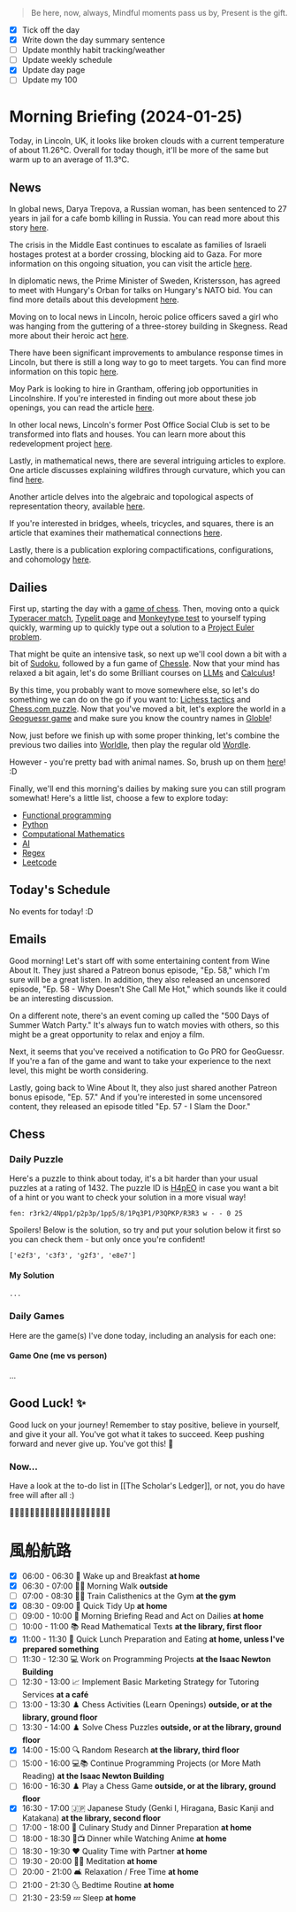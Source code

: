 > Be here, now, always,
> Mindful moments pass us by,
> Present is the gift.

- [x] Tick off the day
- [x] Write down the day summary sentence
- [ ] Update monthly habit tracking/weather
- [ ] Update weekly schedule
- [x] Update day page
- [ ] Update my 100

# Morning Briefing (2024-01-25)

Today, in Lincoln, UK, it looks like broken clouds with a current temperature of about 11.26°C. Overall for today though, it'll be more of the same but warm up to an average of 11.3°C.

## News

In global news, Darya Trepova, a Russian woman, has been sentenced to 27 years in jail for a cafe bomb killing in Russia. You can read more about this story [here](https://www.bbc.co.uk/news/world-europe-68095875?at_medium=RSS&at_campaign=KARANGA).

The crisis in the Middle East continues to escalate as families of Israeli hostages protest at a border crossing, blocking aid to Gaza. For more information on this ongoing situation, you can visit the article [here](https://www.nytimes.com/live/2024/01/25/world/israel-hamas-gaza-news).

In diplomatic news, the Prime Minister of Sweden, Kristersson, has agreed to meet with Hungary's Orban for talks on Hungary's NATO bid. You can find more details about this development [here](https://www.aljazeera.com/news/2024/1/25/swedish-pm-kristersson-agrees-to-meet-hungarys-orban-for-talks-on-nato-bid?traffic_source=rss).

Moving on to local news in Lincoln, heroic police officers saved a girl who was hanging from the guttering of a three-storey building in Skegness. Read more about their heroic act [here](https://www.lincolnshirelive.co.uk/news/local-news/heroic-officers-save-girl-hanging-9057371).

There have been significant improvements to ambulance response times in Lincoln, but there is still a long way to go to meet targets. You can find more information on this topic [here](https://thelincolnite.co.uk/2024/01/big-improvements-to-ambulance-response-times-but-still-long-way-to-go-to-meet-targets/).

Moy Park is looking to hire in Grantham, offering job opportunities in Lincolnshire. If you're interested in finding out more about these job openings, you can read the article [here](https://www.lincolnshirelive.co.uk/news/local-news/lincolnshire-jobs-up-grabs-moy-9057222).

In other local news, Lincoln's former Post Office Social Club is set to be transformed into flats and houses. You can learn more about this redevelopment project [here](https://thelincolnite.co.uk/2024/01/lincolns-former-post-office-social-club-will-be-turned-into-flats-and-houses/).

Lastly, in mathematical news, there are several intriguing articles to explore. One article discusses explaining wildfires through curvature, which you can find [here](https://www.ams.org/publicoutreach/mathmoments/mm168-explaining-wildfires).

Another article delves into the algebraic and topological aspects of representation theory, available [here](https://www.ams.org/conm/791/).

If you're interested in bridges, wheels, tricycles, and squares, there is an article that examines their mathematical connections [here](https://www.ams.org/publicoutreach/mathmoments/mm167-bridges-wheels-tricycles-squares).

Lastly, there is a publication exploring compactifications, configurations, and cohomology [here](https://www.ams.org/conm/790/).

## Dailies

First up, starting the day with a [game of chess](https://www.chess.com/play/online). Then, moving onto a quick [Typeracer match](https://play.typeracer.com), [Typelit page](https://www.typelit.io/typing-console/Metamorphosis) and [Monkeytype test](https://monkeytype.com) to yourself typing quickly, warming up to quickly type out a solution to a [Project Euler problem](https://projecteuler.net/archives).

That might be quite an intensive task, so next up we'll cool down a bit with a bit of [Sudoku](https://www.dailysudoku.com/sudoku/play.shtml?today=1), followed by a fun game of [Chessle](https://jackli.gg/chessle/). Now that your mind has relaxed a bit again, let's do some Brilliant courses on [LLMs](https://brilliant.org/courses/how-llms-work/?) and [Calculus](https://brilliant.org/courses/multivariable-calculus/)!

By this time, you probably want to move somewhere else, so let's do something we can do on the go if you want to: [Lichess tactics](https://lichess.org/study/topic/Tactics/hot) and [Chess.com puzzle](https://www.chess.com/puzzles). Now that you've moved a bit, let's explore the world in a [Geoguessr game](https://www.geoguessr.com) and make sure you know the country names in [Globle](https://globle-game.com)!

Now, just before we finish up with some proper thinking, let's combine the previous two dailies into [Worldle](https://worldle.teuteuf.fr), then play the regular old [Wordle](https://www.nytimes.com/games/wordle/index.html).

However - you're pretty bad with animal names. So, brush up on them [here](https://metazooa.com)! :D

Finally, we'll end this morning's dailies by making sure you can still program somewhat! Here's a little list, choose a few to explore today:

- [Functional programming](https://www.hackerrank.com/domains/fp)
- [Python](https://www.hackerrank.com/domains/python)
- [Computational Mathematics](https://www.hackerrank.com/domains/mathematics)
- [AI](https://www.hackerrank.com/domains/ai)
- [Regex](https://www.hackerrank.com/domains/regex)
- [Leetcode](https://leetcode.com/problemset/)

## Today's Schedule

No events for today! :D

## Emails

Good morning! Let's start off with some entertaining content from Wine About It. They just shared a Patreon bonus episode, "Ep. 58," which I'm sure will be a great listen. In addition, they also released an uncensored episode, "Ep. 58 - Why Doesn't She Call Me Hot," which sounds like it could be an interesting discussion.

On a different note, there's an event coming up called the "500 Days of Summer Watch Party." It's always fun to watch movies with others, so this might be a great opportunity to relax and enjoy a film.

Next, it seems that you've received a notification to Go PRO for GeoGuessr. If you're a fan of the game and want to take your experience to the next level, this might be worth considering.

Lastly, going back to Wine About It, they also just shared another Patreon bonus episode, "Ep. 57." And if you're interested in some uncensored content, they released an episode titled "Ep. 57 - I Slam the Door."

## Chess

### Daily Puzzle

Here's a puzzle to think about today, it's a bit harder than your usual puzzles at a rating of 1432. The puzzle ID is [H4pEO](https://lichess.org/training/H4pEO) in case you want a bit of a hint or you want to check your solution in a more visual way!

```chessboard
fen: r3rk2/4Npp1/p2p3p/1pp5/8/1Pq3P1/P3QPKP/R3R3 w - - 0 25
```

Spoilers! Below is the solution, so try and put your solution below it first so you can check them - but only once you're confident!

```spoiler-block
['e2f3', 'c3f3', 'g2f3', 'e8e7']
```

#### My Solution

```
...
```

### Daily Games

Here are the game(s) I've done today, including an analysis for each one:

#### Game One (me vs person)

...

## Good Luck! ✨

Good luck on your journey! Remember to stay positive, believe in yourself, and give it your all. You've got what it takes to succeed. Keep pushing forward and never give up. You've got this! 🌟

### Now...
Have a look at the to-do list in [[The Scholar's Ledger]], or not, you do have free will after all :)

🎉🌟😺✨🍕🌈🎈🌺🐻🍦🐬🌼💫🍔🌞🌸🍉🐢🎀🌙

# 風船航路

- [x] 06:00 - 06:30 🌅 Wake up and Breakfast **at home**
- [x] 06:30 - 07:00 🚶‍♂️ Morning Walk **outside**
- [ ] 07:00 - 08:30 🏋️‍♂️ Train Calisthenics at the Gym **at the gym**
- [x] 08:30 - 09:00 🧹 Quick Tidy Up **at home**
- [ ] 09:00 - 10:00 📰 Morning Briefing Read and Act on Dailies **at home**
- [ ] 10:00 - 11:00 📚 Read Mathematical Texts **at the library, first floor**
- [x] 11:00 - 11:30 🥪 Quick Lunch Preparation and Eating **at home, unless I've prepared something**
- [ ] 11:30 - 12:30 💻 Work on Programming Projects **at the Isaac Newton Building**
- [ ] 12:30 - 13:00 📈 Implement Basic Marketing Strategy for Tutoring Services **at a café**
- [ ] 13:00 - 13:30 ♟️ Chess Activities (Learn Openings) **outside, or at the library, ground floor**
- [ ] 13:30 - 14:00 ♟️ Solve Chess Puzzles **outside, or at the library, ground floor**
- [x] 14:00 - 15:00 🔍 Random Research **at the library, third floor**
- [ ] 15:00 - 16:00 💻📚 Continue Programming Projects (or More Math Reading) **at the Isaac Newton Building**
- [ ] 16:00 - 16:30 ♟️ Play a Chess Game **outside, or at the library, ground floor**
- [x] 16:30 - 17:00 🇯🇵 Japanese Study (Genki I, Hiragana, Basic Kanji and Katakana) **at the library, second floor**
- [ ] 17:00 - 18:00 🍳 Culinary Study and Dinner Preparation **at home**
- [ ] 18:00 - 18:30 🍜📺 Dinner while Watching Anime **at home**
- [ ] 18:30 - 19:30 ❤️ Quality Time with Partner **at home**
- [ ] 19:30 - 20:00 🧘‍♂️ Meditation **at home**
- [ ] 20:00 - 21:00 🛋️ Relaxation / Free Time **at home**
- [ ] 21:00 - 21:30 🌜 Bedtime Routine **at home**
- [ ] 21:30 - 23:59 💤 Sleep **at home**